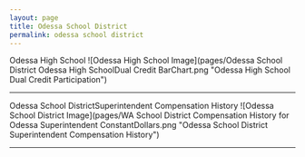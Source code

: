 ```yaml
---
layout: page
title: Odessa School District
permalink: odessa school district
---
```



Odessa High School
![Odessa High School Image](pages/Odessa School District Odessa High SchoolDual Credit BarChart.png "Odessa High School Dual Credit Participation")

___

Odessa School DistrictSuperintendent Compensation History
![Odessa School District Image](pages/WA School District Compensation History for Odessa Superintendent ConstantDollars.png "Odessa School District Superintendent Compensation History")

___

